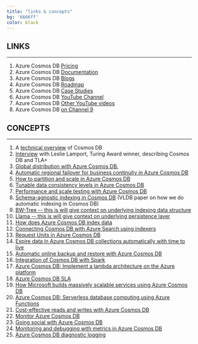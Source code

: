 ```yaml
---
title: "links & concepts"
bg: '6666ff'
color: black
---
```


LINKS
---------------

* * * * *

1.  Azure Cosmos DB [Pricing](https://azure.microsoft.com/en-us/pricing/details/cosmos-db/)
2.  Azure Cosmos DB [Documentation](https://docs.microsoft.com/en-us/azure/cosmos-db/)
3.  Azure Cosmos DB [Blogs](https://azure.microsoft.com/en-us/blog/tag/cosmos-db/)
4.  Azure Cosmos DB [Roadmap](https://azure.microsoft.com/en-us/roadmap/azure-cosmos-db/)
5.  Azure Cosmos DB [Case Studies](https://azure.microsoft.com/en-us/case-studies/?service=cosmos-db)
6.  Azure Cosmos DB [YouTube Channel](https://www.youtube.com/channel/UC9OJ32CzooNJNoP6_iIfxRw/videos) 
7.  Azure Cosmos DB [Other YouTube videos](https://www.youtube.com/results?search_query=CosmosDB) 
8.  Azure Cosmos DB [on Channel 9](https://channel9.msdn.com/Search?term=CosmosDB&lang-en=true) 

CONCEPTS
--------

* * * * *

1.  A [technical overview](https://azure.microsoft.com/en-us/blog/a-technical-overview-of-azure-cosmos-db/) of Cosmos DB
2.  [Interview](https://www.youtube.com/watch?v=L_PPKyAsR3w) with Leslie Lamport, Turing Award winner, describing Cosmos DB and TLA+ 
3.  [Global distribution with Azure Cosmos DB.](https://docs.microsoft.com/en-us/azure/cosmos-db/distribute-data-globally)
4.  [Automatic regional failover for business continuity in Azure Cosmos DB](https://docs.microsoft.com/en-us/azure/cosmos-db/regional-failover)
5.  [How to partition and scale in Azure Cosmos DB](https://docs.microsoft.com/en-us/azure/cosmos-db/partition-data)
6.  [Tunable data consistency levels in Azure Cosmos DB](https://docs.microsoft.com/en-us/azure/cosmos-db/consistency-levels)
7.  [Performance and scale testing with Azure Cosmos DB](https://docs.microsoft.com/en-us/azure/cosmos-db/performance-testing)
8.  [Schema-agnostic indexing in Cosmos DB](http://www.vldb.org/pvldb/vol8/p1668-shukla.pdf) (VLDB paper on how we do automatic indexing in Cosmos DB)
9.  [BW-Tree -- this is will give context on underlying indexing data structure](https://www.microsoft.com/en-us/research/wp-content/uploads/2016/02/bw-tree-icde2013-final.pdf)
10. [Llama -- this is will give context on underlying persistence layer](http://www.vldb.org/pvldb/vol6/p877-levandoski.pdf)
11. [How does Azure Cosmos DB index data](https://docs.microsoft.com/en-us/azure/cosmos-db/indexing-policies)
12. [Connecting Cosmos DB with Azure Search using indexers](https://docs.microsoft.com/en-us/azure/search/search-howto-index-cosmosdb)
13. [Request Units in Azure Cosmos DB](https://docs.microsoft.com/en-us/azure/cosmos-db/request-units)
14. [Expire data in Azure Cosmos DB collections automatically with time to live](https://docs.microsoft.com/en-us/azure/cosmos-db/time-to-live)
15. [Automatic online backup and restore with Azure Cosmos DB](https://docs.microsoft.com/en-us/azure/cosmos-db/online-backup-and-restore)
16. [Integration of Cosmos DB with Spark](https://docs.microsoft.com/en-us/azure/cosmos-db/spark-connector)
17. [Azure Cosmos DB: Implement a lambda architecture on the Azure platform](https://docs.microsoft.com/en-us/azure/cosmos-db/lambda-architecture)
18. [Azure Cosmos DB SLA](https://azure.microsoft.com/en-us/support/legal/sla/cosmos-db/v1_0/)
19. [How Microsoft builds massively scalable services using Azure Cosmos DB](https://azure.microsoft.com/en-us/blog/how-azure-documentdb-planet-scale-nosql-helps-run-microsoft-s-own-businesses/)
20. [Azure Cosmos DB: Serverless database computing using Azure Functions](https://docs.microsoft.com/en-us/azure/cosmos-db/serverless-computing-database)
21. [Cost-effective reads and writes with Azure Cosmos DB](https://docs.microsoft.com/en-us/azure/cosmos-db/key-value-store-cost)
22. [Monitor Azure Cosmos DB](https://docs.microsoft.com/en-us/azure/cosmos-db/monitor-accounts)
23. [Going social with Azure Cosmos DB](https://docs.microsoft.com/en-us/azure/cosmos-db/social-media-apps)
24. [Monitoring and debugging with metrics in Azure Cosmos DB](https://docs.microsoft.com/en-us/azure/cosmos-db/use-metrics)
25. [Azure Cosmos DB diagnostic logging](https://docs.microsoft.com/en-us/azure/cosmos-db/logging)
